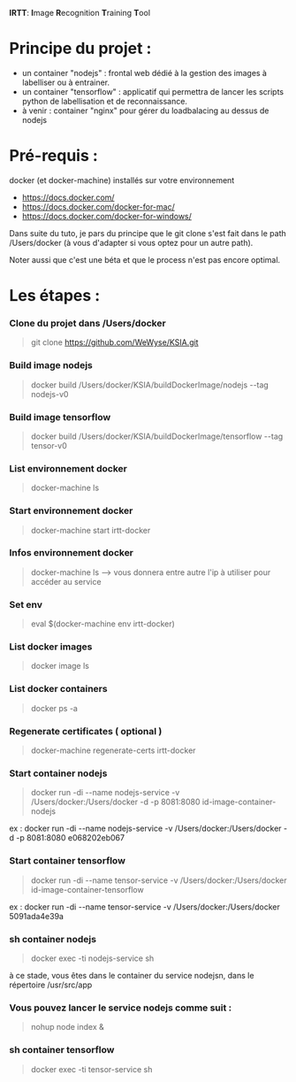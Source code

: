 **IRTT**: **I**mage **R**ecognition **T**raining **T**ool

# Principe du projet : 

* un container "nodejs" : frontal web dédié à la gestion des images à labelliser ou à entrainer.
* un container "tensorflow" : applicatif qui permettra de lancer les scripts python de labellisation et de reconnaissance.
* à venir : container "nginx" pour gérer du loadbalacing au dessus de nodejs

# Pré-requis :

docker (et docker-machine) installés sur votre environnement
* https://docs.docker.com/
* https://docs.docker.com/docker-for-mac/
* https://docs.docker.com/docker-for-windows/

Dans suite du tuto, je pars du principe que le git clone s'est fait dans le path /Users/docker
(à vous d'adapter si vous optez pour un autre path).

Noter aussi que c'est une béta et que le process n'est pas encore optimal.

# Les étapes : 

### Clone du projet dans /Users/docker
> git clone https://github.com/WeWyse/KSIA.git

### Build image nodejs
> docker build /Users/docker/KSIA/buildDockerImage/nodejs --tag nodejs-v0

### Build image tensorflow
> docker build /Users/docker/KSIA/buildDockerImage/tensorflow --tag tensor-v0

### List environnement docker
> docker-machine ls

### Start environnement docker
> docker-machine start irtt-docker

### Infos environnement docker
> docker-machine ls
--> vous donnera entre autre l'ip à utiliser pour accéder au service


### Set env
> eval $(docker-machine env irtt-docker)

### List docker images
> docker image ls

### List docker containers
> docker ps -a

### Regenerate certificates ( optional )
> docker-machine regenerate-certs irtt-docker

### Start container nodejs
> docker run -di --name nodejs-service -v /Users/docker:/Users/docker -d -p 8081:8080 id-image-container-nodejs

ex : docker run -di --name nodejs-service -v /Users/docker:/Users/docker -d -p 8081:8080 e068202eb067

### Start container tensorflow
> docker run -di --name tensor-service -v /Users/docker:/Users/docker id-image-container-tensorflow

ex : docker run -di --name tensor-service -v /Users/docker:/Users/docker 5091ada4e39a

### sh container nodejs
> docker exec -ti nodejs-service sh

à ce stade, vous êtes dans le container du service nodejsn, dans le répertoire /usr/src/app

### Vous pouvez lancer le service nodejs comme suit : 
> nohup node index &

### sh container tensorflow
> docker exec -ti tensor-service sh

